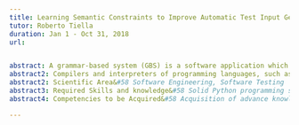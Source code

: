 ```yaml
---
title: Learning Semantic Constraints to Improve Automatic Test Input Generation for Grammar-based Systems
tutor: Roberto Tiella
duration: Jan 1 - Oct 31, 2018
url: 


abstract: A grammar-based system (GBS) is a software application which performs computations on a highly-structured textual input. Compilers and interpreters of programming languages, such as Java or C#, are well-known examples of GBSs but many other types of applications are actually GBSs&#58 html browsers, postscript rendering engines, SQL interpreters, to cite a few. Often the development process of a GBS is based on tools, such as Lex/Yacc and Antlr, which generate code from an annotated Context Free Grammar (CFG). Thus it is reasonable to assume that a CFG describing an over-approximation of the input strings accepted by a GBS exists. Many techniques were developed to randomly sample such over-approximating language. One of the main open challenges in test input generation for GBSs is how to deal with the set of semantic constraints not captured by CFG rules. The aim of this research internship is to investigate how the application of NLP and machine learning techniques, e.g. neural networks, can improve state-of-the-art sentence generators based on CFG.   
abstract2: Compilers and interpreters of programming languages, such as Java or C#, are well-known examples of GBSs but many other types of applications are actually GBSs&#58 html browsers, postscript rendering engines, SQL interpreters, to cite a few. Often the development process of a GBS is based on tools, such as Lex/Yacc and Antlr, which generate code from an annotated Context Free Grammar (CFG). Thus it is reasonable to assume that a CFG describing an over-approximation of the input strings accepted by a GBS exists. Many techniques were developed to randomly sample such over-approximating language. One of the main open challenges in test input generation for GBSs is how to deal with the set of semantic constraints not captured by CFG rules. The aim of this research internship is to investigate how the application of NLP and machine learning techniques, e.g. neural networks, can improve state-of-the-art sentence generators based on CFG.
abstract2: Scientific Area&#58 Software Engineering, Software Testing
abstract3: Required Skills and knowledge&#58 Solid Python programming skills; Basic knowledge of programming language compilers, and grammar-based system development tools, e.g. Antlr, Lex/Yacc, etc.
abstract4: Competencies to be Acquired&#58 Acquisition of advance knowledge and skills in Software Testing; Acquisition of knowledge and skills in NLP and Neural Network technologies; Contribution to the development of a state-of-the-art research-driven tool.

---
```



